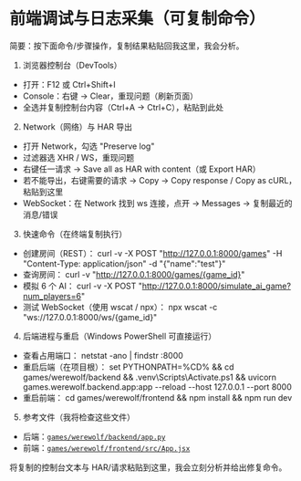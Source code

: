 # 前端调试与日志采集（可复制命令）

简要：按下面命令/步骤操作，复制结果粘贴回我这里，我会分析。

1) 浏览器控制台（DevTools）
- 打开：F12 或 Ctrl+Shift+I
- Console：右键 → Clear，重现问题（刷新页面）
- 全选并复制控制台内容（Ctrl+A → Ctrl+C），粘贴到此处

2) Network（网络）与 HAR 导出
- 打开 Network，勾选 "Preserve log"
- 过滤器选 XHR / WS，重现问题
- 右键任一请求 → Save all as HAR with content（或 Export HAR）
- 若不能导出，右键需要的请求 → Copy → Copy response / Copy as cURL，粘贴到这里
- WebSocket：在 Network 找到 ws 连接，点开 → Messages → 复制最近的消息/错误

3) 快速命令（在终端复制执行）
- 创建房间（REST）：
  curl -v -X POST "http://127.0.0.1:8000/games" -H "Content-Type: application/json" -d "{\"name\":\"test\"}"
- 查询房间：
  curl -v "http://127.0.0.1:8000/games/{game_id}"
- 模拟 6 个 AI：
  curl -v -X POST "http://127.0.0.1:8000/simulate_ai_game?num_players=6"
- 测试 WebSocket（使用 wscat / npx）：
  npx wscat -c "ws://127.0.0.1:8000/ws/{game_id}"

4) 后端进程与重启（Windows PowerShell 可直接运行）
- 查看占用端口：
  netstat -ano | findstr :8000
- 重启后端（在项目根）：
  set PYTHONPATH=%CD% && cd games/werewolf/backend && .venv\\Scripts\\Activate.ps1 && uvicorn games.werewolf.backend.app:app --reload --host 127.0.0.1 --port 8000
- 重启前端：
  cd games/werewolf/frontend && npm install && npm run dev

5) 参考文件（我将检查这些文件）
- 后端：[`games/werewolf/backend/app.py`](games/werewolf/backend/app.py:1)
- 前端：[`games/werewolf/frontend/src/App.jsx`](games/werewolf/frontend/src/App.jsx:1)

将复制的控制台文本与 HAR/请求粘贴到这里，我会立刻分析并给出修复命令。